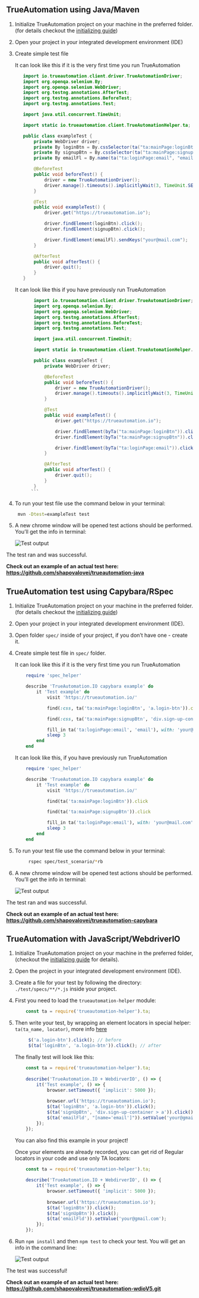## TrueAutomation using Java/Maven

1. Initialize TrueAutomation project on your machine in the preferred folder. (for details checkout the [initializing guide](/initializing/initializing-automatically.md))

2. Open your project in your integrated development environment (IDE)

3. Create simple test file

   It can look like this if it is the very first time you run TrueAutomation

      ```java
         import io.trueautomation.client.driver.TrueAutomationDriver;
         import org.openqa.selenium.By;
         import org.openqa.selenium.WebDriver;
         import org.testng.annotations.AfterTest;
         import org.testng.annotations.BeforeTest;
         import org.testng.annotations.Test;

         import java.util.concurrent.TimeUnit;

         import static io.trueautomation.client.TrueAutomationHelper.ta;

         public class exampleTest {
             private WebDriver driver;
             private By loginBtn = By.cssSelector(ta("ta:mainPage:loginBtn", "a.login-btn"));
             private By signupBtn = By.cssSelector(ta("ta:mainPage:signupBtn", "div.sign-up-container > a"));
             private By emailFl = By.name(ta("ta:loginPage:email", "email"));

             @BeforeTest
             public void beforeTest() {
                 driver = new TrueAutomationDriver();
                 driver.manage().timeouts().implicitlyWait(3, TimeUnit.SECONDS);
             }

             @Test
             public void exampleTest() {
                 driver.get("https://trueautomation.io");

                 driver.findElement(loginBtn).click();
                 driver.findElement(signupBtn).click();

                 driver.findElement(emailFl).sendKeys("your@mail.com");
             }

             @AfterTest
             public void afterTest() {
                 driver.quit();
             }
         }
      ```

   It can look like this if you have previously run TrueAutomation

   ```java
          import io.trueautomation.client.driver.TrueAutomationDriver;
          import org.openqa.selenium.By;
          import org.openqa.selenium.WebDriver;
          import org.testng.annotations.AfterTest;
          import org.testng.annotations.BeforeTest;
          import org.testng.annotations.Test;

          import java.util.concurrent.TimeUnit;

          import static io.trueautomation.client.TrueAutomationHelper.byTa;

          public class exampleTest {
              private WebDriver driver;

              @BeforeTest
              public void beforeTest() {
                  driver = new TrueAutomationDriver();
                  driver.manage().timeouts().implicitlyWait(3, TimeUnit.SECONDS);
              }

              @Test
              public void exampleTest() {
                  driver.get("https://trueautomation.io");

                  driver.findElement(byTa("ta:mainPage:loginBtn")).click();
                  driver.findElement(byTa("ta:mainPage:signupBtn")).click();

                  driver.findElement(byTa("ta:loginPage:email")).click();
              }

              @AfterTest
              public void afterTest() {
                  driver.quit();
              }
          }
         ```
4. To run your test file use the command below in your terminal:

   ```bash
    mvn -Dtest=exampleTest test
   ```

5. A new chrome window will be opened test actions should be performed. You’ll get the info in terminal:

    ![Test output](../_images/java-test.png 'Test output')

The test ran and was successful.

**Check out an example of an actual test here:  https://github.com/shapovalovei/trueautomation-java**

## TrueAutomation test using Capybara/RSpec

1. Initialize TrueAutomation project on your machine in the preferred folder. (for details checkout the [initializing guide](/initializing/initializing-automatically.md))

2. Open your project in your integrated development environment (IDE).

3. Open folder `spec/` inside of your project, if you don’t have one - create it.

4. Create simple test file in `spec/` folder.

   It can look like this if it is the very first time you run TrueAutomation

   ```ruby
       require 'spec_helper'

       describe 'TrueAutomation.IO capybara example' do
           it 'Test example' do
               visit 'https://trueautomation.io/'

               find(:css, ta('ta:mainPage:loginBtn', 'a.login-btn')).click

               find(:css, ta('ta:mainPage:signupBtn', 'div.sign-up-container > a')).click

               fill_in ta('ta:loginPage:email', 'email'), with: 'your@mail.com'
               sleep 3
           end
       end
   ```

   It can look like this, if you have previously run TrueAutomation

   ```ruby
       require 'spec_helper'

       describe 'TrueAutomation.IO capybara example' do
           it 'Test example' do
               visit 'https://trueautomation.io/'

               find(ta('ta:mainPage:loginBtn')).click

               find(ta('ta:mainPage:signupBtn')).click

               fill_in ta('ta:loginPage:email'), with: 'your@mail.com'
               sleep 3
           end
       end
   ```

5. To run your test file use the command below in your terminal:

   ```bash
        rspec spec/test_scenario/*rb
   ```

6. A new chrome window will be opened test actions should be performed. You’ll get the info in terminal:

    ![Test output](../_images/capybara-test.png 'Test output')

The test ran and was successful.

**Check out an example of an actual test here:  https://github.com/shapovalovei/trueautomation-capybara**

## TrueAutomation with JavaScript/WebdriverIO

1. Initialize TrueAutomation project on your machine in the preferred folder, (checkout the [initializing guide](/initializing/initializing-automatically.md) for details).

2. Open the project in your integrated development environment (IDE).

3. Create a file for your test by following the directory: `./test/specs/**/*.js` inside your project.

4. First you need to load the `trueautomation-helper` module:

   ```javascript
       const ta = require('trueautomation-helper').ta;
   ```
5. Then write your test, by wrapping an element locators in special helper: `ta(ta_name, locator)`, more info [here](/getting-started/ta-locators.md)

   ```javascript 
        $('a.login-btn').click(); // before 
        $(ta('loginBtn', 'a.login-btn')).click(); // after
   ```
   
   The finally test will look like this:
   
   ```javascript
       const ta = require('trueautomation-helper').ta;
       
       describe('TrueAutomation.IO + WebdirverIO', () => {   
           it('Test example', () => {
               browser.setTimeout({ 'implicit': 5000 });
       
               browser.url('https://trueautomation.io');   
               $(ta('loginBtn', 'a.login-btn')).click();
               $(ta('signUpBtn', 'div.sign-up-container > a')).click();
               $(ta('emailFld', "[name='email']")).setValue('your@gmail.com');
           });
       });
   ```
   
   You can also find this example in your project!
   
   Once your elements are already recorded, you can get rid of Regular locators in your code and use only TA locators:
   
   ```javascript
       const ta = require('trueautomation-helper').ta;
          
       describe('TrueAutomation.IO + WebdirverIO', () => {   
           it('Test example', () => {
               browser.setTimeout({ 'implicit': 5000 });
          
               browser.url('https://trueautomation.io');   
               $(ta('loginBtn')).click();
               $(ta('signUpBtn')).click();
               $(ta('emailFld')).setValue('your@gmail.com');  
           });  
       });
    ```
    
6. Run `npm install` and then `npm test` to check your test. You will get an info in the command line:

    ![Test output](../_images/wdio-test.png 'Test output')

The test was successful!

**Check out an example of an actual test here:  https://github.com/shapovalovei/trueautomation-wdioV5.git**
